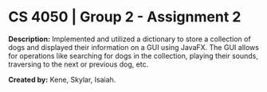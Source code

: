 # CS 4050 | Group 2 - Assignment 2

  **Description:** Implemented and utilized a dictionary to store a collection of dogs and displayed their information on a GUI using JavaFX. The GUI allows for operations like searching for dogs in the collection, playing their sounds, traversing to the next or previous dog, etc.


**Created by:** Kene, Skylar, Isaiah.
